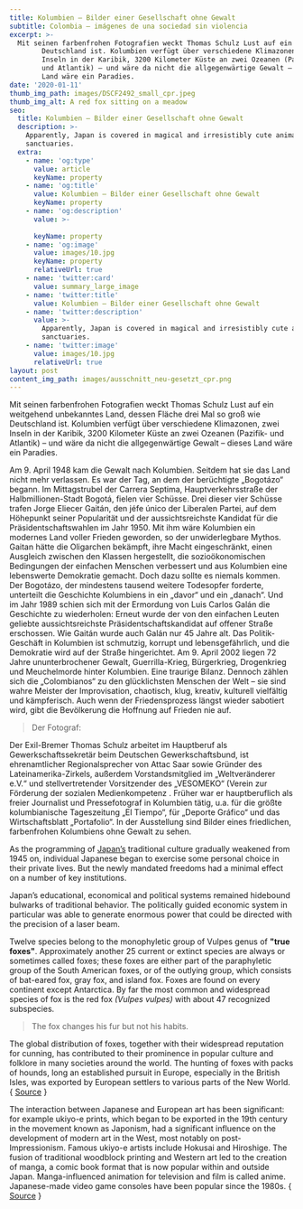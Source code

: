 ```yaml
---
title: Kolumbien – Bilder einer Gesellschaft ohne Gewalt
subtitle: Colombia – imágenes de una sociedad sin violencia
excerpt: >-
  Mit seinen farbenfrohen Fotografien weckt Thomas Schulz Lust auf ein weitgehend unbekanntes Land, dessen Fläche drei Mal so groß wie
        Deutschland ist. Kolumbien verfügt über verschiedene Klimazonen, zwei
        Inseln in der Karibik, 3200 Kilometer Küste an zwei Ozeanen (Pazifik-
        und Atlantik) – und wäre da nicht die allgegenwärtige Gewalt – dieses
        Land wäre ein Paradies.
date: '2020-01-11'
thumb_img_path: images/DSCF2492_small_cpr.jpeg
thumb_img_alt: A red fox sitting on a meadow
seo:
  title: Kolumbien – Bilder einer Gesellschaft ohne Gewalt
  description: >-
    Apparently, Japan is covered in magical and irresistibly cute animal
    sanctuaries.
  extra:
    - name: 'og:type'
      value: article
      keyName: property
    - name: 'og:title'
      value: Kolumbien – Bilder einer Gesellschaft ohne Gewalt
      keyName: property
    - name: 'og:description'
      value: >-
        
      keyName: property
    - name: 'og:image'
      value: images/10.jpg
      keyName: property
      relativeUrl: true
    - name: 'twitter:card'
      value: summary_large_image
    - name: 'twitter:title'
      value: Kolumbien – Bilder einer Gesellschaft ohne Gewalt
    - name: 'twitter:description'
      value: >-
        Apparently, Japan is covered in magical and irresistibly cute animal
        sanctuaries.
    - name: 'twitter:image'
      value: images/10.jpg
      relativeUrl: true
layout: post
content_img_path: images/ausschnitt_neu-gesetzt_cpr.png
---
```

Mit seinen farbenfrohen Fotografien weckt Thomas Schulz Lust auf ein weitgehend unbekanntes Land, dessen Fläche drei Mal so groß wie Deutschland ist. Kolumbien verfügt über verschiedene Klimazonen, zwei Inseln in der Karibik, 3200 Kilometer Küste an zwei Ozeanen (Pazifik- und Atlantik) – und wäre da nicht die allgegenwärtige Gewalt – dieses Land wäre ein Paradies.

Am 9. April 1948 kam die Gewalt nach Kolumbien. Seitdem hat sie das Land nicht mehr verlassen. Es war der Tag, an dem der berüchtigte „Bogotázo“ begann. Im Mittagstrubel der Carrera Septima, Hauptverkehrsstraße der Halbmillionen-Stadt Bogotá, fielen vier Schüsse.  Drei dieser vier Schüsse trafen Jorge Eliecer Gaitán, den jéfe único der Liberalen Partei, auf dem Höhepunkt seiner Popularität und der aussichtsreichste Kandidat für die Präsidentschaftswahlen im Jahr 1950. Mit ihm wäre Kolumbien ein modernes Land voller Frieden geworden, so der unwiderlegbare Mythos. Gaitan hätte die Oligarchen bekämpft, ihre Macht eingeschränkt, einen Ausgleich zwischen den Klassen hergestellt, die sozioökonomischen Bedingungen der einfachen Menschen verbessert und aus Kolumbien eine lebenswerte Demokratie gemacht. 
Doch dazu sollte es niemals kommen. Der Bogotázo, der mindestens tausend weitere Todesopfer forderte, unterteilt die Geschichte Kolumbiens in ein „davor“ und ein „danach“. Und im Jahr 1989 schien sich mit der Ermordung von Luis Carlos Galán die Geschichte zu wiederholen: Erneut wurde der von den einfachen Leuten geliebte aussichtsreichste Präsidentschaftskandidat auf offener Straße erschossen. Wie Gaitán wurde auch Galán nur 45 Jahre alt. Das Politik-Geschäft in Kolumbien ist schmutzig, korrupt und lebensgefährlich, und die Demokratie wird auf der Straße hingerichtet. Am 9. April 2002 liegen 72 Jahre ununterbrochener Gewalt, Guerrilla-Krieg, Bürgerkrieg, Drogenkrieg und Meuchelmorde hinter Kolumbien. Eine traurige Bilanz. Dennoch zählen sich die „Colombianos“ zu den glücklichsten Menschen der Welt – sie sind wahre Meister der Improvisation, chaotisch, klug, kreativ, kulturell vielfältig und kämpferisch. Auch wenn der Friedensprozess längst wieder sabotiert wird, gibt die Bevölkerung die Hoffnung auf Frieden nie auf.

> Der Fotograf:

Der Exil-Bremer Thomas Schulz arbeitet im Hauptberuf als Gewerkschaftssekretär beim Deutschen Gewerkschaftsbund, ist ehrenamtlicher Regionalsprecher von Attac Saar sowie Gründer des Lateinamerika-Zirkels, außerdem Vorstandsmitglied im „Weltveränderer e.V.“ und stellvertretender Vorsitzender des „VESOMEKO“ (Verein zur Förderung der sozialen Medienkompetenz . Früher war er hauptberuflich als freier Journalist und Pressefotograf in Kolumbien tätig, u.a. für die größte kolumbianische Tageszeitung „El Tiempo“, für „Deporte Gráfico“ und das Wirtschaftsblatt „Portafolio“. In der Ausstellung sind Bilder eines friedlichen, farbenfrohen Kolumbiens ohne Gewalt zu sehen.

As the programming of <a title="Japan" href="http://en.wikipedia.org/wiki/Japan" target="_blank">Japan’s</a> traditional culture gradually weakened from 1945 on, individual Japanese began to exercise some personal choice in their private lives. But the newly mandated freedoms had a minimal effect on a number of key institutions.

Japan’s educational, economical and political systems remained hidebound bulwarks of traditional behavior. The politically guided economic system in particular was able to generate enormous power that could be directed with the precision of a laser beam.

Twelve species belong to the monophyletic group of Vulpes genus of **"true foxes"**. Approximately another 25 current or extinct species are always or sometimes called foxes; these foxes are either part of the paraphyletic group of the South American foxes, or of the outlying group, which consists of bat-eared fox, gray fox, and island fox. Foxes are found on every continent except Antarctica. By far the most common and widespread species of fox is the red fox *(Vulpes vulpes)* with about 47 recognized subspecies. 

> The fox changes his fur but not his habits.

The global distribution of foxes, together with their widespread reputation for cunning, has contributed to their prominence in popular culture and folklore in many societies around the world. The hunting of foxes with packs of hounds, long an established pursuit in Europe, especially in the British Isles, was exported by European settlers to various parts of the New World. { <a title="Fox" href="https://en.wikipedia.org/wiki/Fox" target="_blank">Source</a> }

The interaction between Japanese and European art has been significant: for example ukiyo-e prints, which began to be exported in the 19th century in the movement known as Japonism, had a significant influence on the development of modern art in the West, most notably on post-Impressionism. Famous ukiyo-e artists include Hokusai and Hiroshige. The fusion of traditional woodblock printing and Western art led to the creation of manga, a comic book format that is now popular within and outside Japan. Manga-influenced animation for television and film is called anime. Japanese-made video game consoles have been popular since the 1980s. { <a title="Ise Grand Shrine" href="http://en.wikipedia.org/wiki/Ise_Grand_Shrine" target="_blank">Source</a> }
